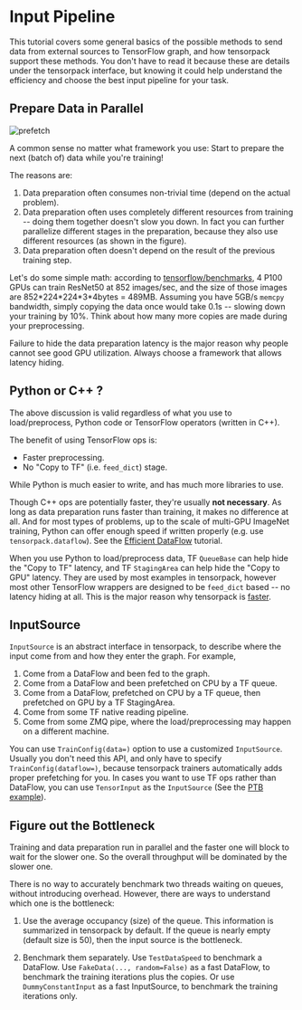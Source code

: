 
# Input Pipeline

This tutorial covers some general basics of the possible methods to send data from external sources to TensorFlow graph,
and how tensorpack support these methods.
You don't have to read it because these are details under the tensorpack interface,
but knowing it could help understand the efficiency and choose the best input pipeline for your task.

## Prepare Data in Parallel

<!--
   -![prefetch](input-source.png)
	 -->

![prefetch](https://cloud.githubusercontent.com/assets/1381301/26525192/36e5de48-4304-11e7-88ab-3b790bd0e028.png)

A common sense no matter what framework you use:
Start to prepare the next (batch of) data while you're training!

The reasons are:
1. Data preparation often consumes non-trivial time (depend on the actual problem).
2. Data preparation often uses completely different resources from training --
	doing them together doesn't slow you down. In fact you can further parallelize different stages in
	the preparation, because they also use different resources (as shown in the figure).
3. Data preparation often doesn't depend on the result of the previous training step.

Let's do some simple math: according to [tensorflow/benchmarks](https://www.tensorflow.org/performance/benchmarks),
4 P100 GPUs can train ResNet50 at 852 images/sec, and the size of those images are 852\*224\*224\*3\*4bytes = 489MB.
Assuming you have 5GB/s `memcpy` bandwidth, simply copying the data once would take 0.1s -- slowing
down your training by 10%. Think about how many more copies are made during your preprocessing.

Failure to hide the data preparation latency is the major reason why people
cannot see good GPU utilization. Always choose a framework that allows latency hiding.

## Python or C++ ?

The above discussion is valid regardless of what you use to load/preprocess, Python code or TensorFlow operators (written in C++).

The benefit of using TensorFlow ops is:
* Faster preprocessing.
* No "Copy to TF" (i.e. `feed_dict`) stage.

While Python is much easier to write, and has much more libraries to use.

Though C++ ops are potentially faster, they're usually __not necessary__.
As long as data preparation runs faster than training, it makes no difference at all.
And for most types of problems, up to the scale of multi-GPU ImageNet training,
Python can offer enough speed if written properly (e.g. use `tensorpack.dataflow`).
See the [Efficient DataFlow](http://tensorpack.readthedocs.io/en/latest/tutorial/efficient-dataflow.html) tutorial.

When you use Python to load/preprocess data, TF `QueueBase` can help hide the "Copy to TF" latency,
and TF `StagingArea` can help hide the "Copy to GPU" latency.
They are used by most examples in tensorpack,
however most other TensorFlow wrappers are designed to be `feed_dict` based -- no latency hiding at all.
This is the major reason why tensorpack is [faster](https://gist.github.com/ppwwyyxx/8d95da79f8d97036a7d67c2416c851b6).

## InputSource

`InputSource` is an abstract interface in tensorpack, to describe where the input come from and how they enter the graph.
For example,

1. Come from a DataFlow and been fed to the graph.
2. Come from a DataFlow and been prefetched on CPU by a TF queue.
3. Come from a DataFlow, prefetched on CPU by a TF queue, then prefetched on GPU by a TF StagingArea.
4. Come from some TF native reading pipeline.
5. Come from some ZMQ pipe, where the load/preprocessing may happen on a different machine.

You can use `TrainConfig(data=)` option to use a customized `InputSource`.
Usually you don't need this API, and only have to specify `TrainConfig(dataflow=)`, because
tensorpack trainers automatically adds proper prefetching for you.
In cases you want to use TF ops rather than DataFlow, you can use `TensorInput` as the `InputSource`
(See the [PTB example](https://github.com/ppwwyyxx/tensorpack/tree/master/examples/PennTreebank)).

## Figure out the Bottleneck

Training and data preparation run in parallel and the faster one will block to wait for the slower one.
So the overall throughput will be dominated by the slower one.

There is no way to accurately benchmark two threads waiting on queues,
without introducing overhead. However, there are ways to understand which one is the bottleneck:

1. Use the average occupancy (size) of the queue. This information is summarized in tensorpack by default.
	If the queue is nearly empty (default size is 50), then the input source is the bottleneck.

2. Benchmark them separately. Use `TestDataSpeed` to benchmark a DataFlow.
	 Use `FakeData(..., random=False)` as a fast DataFlow, to benchmark the training iterations plus the copies.
	 Or use `DummyConstantInput` as a fast InputSource, to benchmark the training iterations only.
